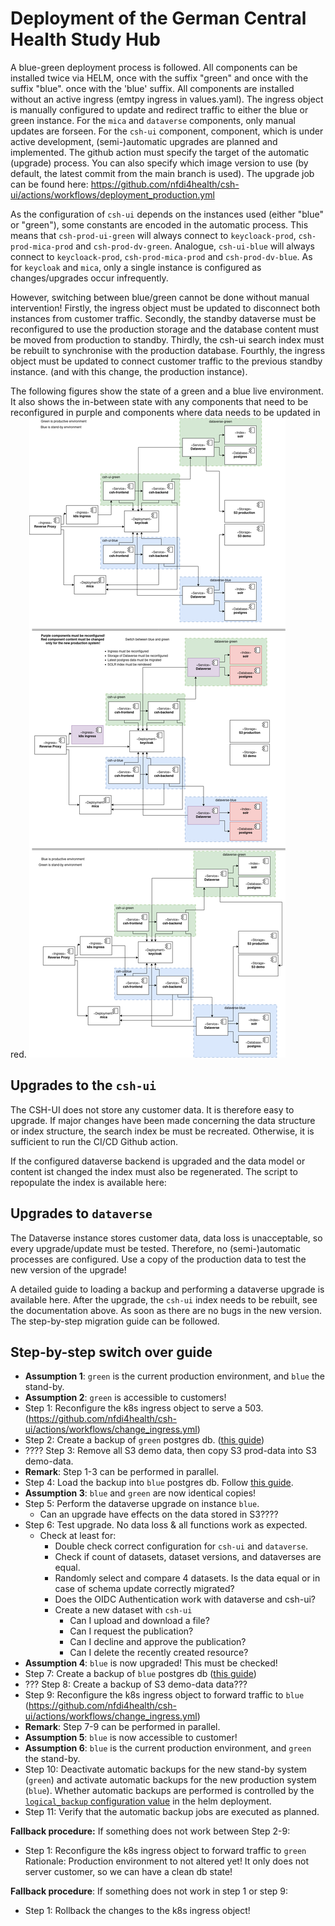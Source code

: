 # Deployment of the German Central Health Study Hub

A blue-green deployment process is followed. All components can be installed twice via HELM, once with the suffix "green" and once with the suffix "blue".
once with the 'blue' suffix. All components are installed without an active ingress (emtpy ingress in values.yaml). 
The ingress object is manually configured to update and redirect traffic to either the blue or green instance.
For the `mica` and `dataverse` components, only manual updates are forseen. For the `csh-ui` component, 
component, which is under active development, (semi-)automatic upgrades are planned and implemented.
The github action must specify the target of the automatic (upgrade) process. 
You can also specify which image version to use (by default, the latest commit from the main branch is used).
The upgrade job can be found here: https://github.com/nfdi4health/csh-ui/actions/workflows/deployment_production.yml 

As the configuration of `csh-ui` depends on the instances used (either "blue" or "green"), some constants are encoded in the automatic process.
This means that `csh-prod-ui-green` will always connect to `keycloack-prod`, `csh-prod-mica-prod` and `csh-prod-dv-green`. Analogue,
`csh-ui-blue` will always connect to `keycloack-prod`, `csh-prod-mica-prod` and `csh-prod-dv-blue`. 
As for `keycloak` and `mica`, only a single instance is configured as changes/upgrades occur infrequently.

However, switching between blue/green cannot be done without manual intervention! 
Firstly, the ingress object must be updated to disconnect both instances from customer traffic. 
Secondly, the standby dataverse must be reconfigured to use the production storage and the database content must be moved from production to standby.
Thirdly, the csh-ui search index must be rebuilt to synchronise with the production database. 
Fourthly, the ingress object must be updated to connect customer traffic to the previous standby instance. 
(and with this change, the production instance). 

The following figures show the state of a green and a blue live environment. It also shows the in-between state
with any components that need to be reconfigured in purple and components where data needs to be updated in red.
![BG_GCSH.drawio(2).png](fig%2FBG_GCSH.drawio%282%29.png)

## Upgrades to the `csh-ui`
The CSH-UI does not store any customer data. It is therefore easy to upgrade. If major changes have been made concerning 
the data structure or index structure, the search index be must be recreated. Otherwise, it is sufficient to run the CI/CD Github action.

If the configured dataverse backend is upgraded and the data model or content ist changed the index must also be regenerated.
The script to repopulate the index is available here:

## Upgrades to `dataverse`
The Dataverse instance stores customer data, data loss is unacceptable, so every upgrade/update must be tested.
Therefore, no (semi-)automatic processes are configured. Use a copy of the production data to test the new version of the upgrade!

A detailed guide to loading a backup and performing a dataverse upgrade is available here.
After the upgrade, the `csh-ui` index needs to be rebuilt, see the documentation above.
As soon as there are no bugs in the new version. The step-by-step migration guide can be followed.

## Step-by-step switch over guide

- **Assumption 1**: `green` is the current production environment, and `blue` the stand-by.
- **Assumption 2**: `green` is  accessible to customers!
- Step 1: Reconfigure the k8s ingress object to serve a 503. (https://github.com/nfdi4health/csh-ui/actions/workflows/change_ingress.yml)
- Step 2: Create a backup of `green` postgres db. ([this guide](https://github.com/nfdi4health/csh-deployment/tree/main/k8s/dataverse#creating-a-database-backup))
- ???? Step 3: Remove all S3 demo data, then copy S3 prod-data into S3 demo-data.
- **Remark**: Step 1-3 can be performed in parallel. 
- Step 4: Load the backup into `blue` postgres db. Follow [this guide](https://github.com/nfdi4health/csh-deployment/tree/main/k8s/dataverse#restore-database-backup).
- **Assumption 3**: `blue` and `green` are now identical copies!
- Step 5: Perform the dataverse upgrade on instance `blue`.
  - Can an upgrade have effects on the data stored in S3????
- Step 6: Test upgrade. No data loss & all functions work as expected.
  - Check at least for:
      - Double check correct configuration for `csh-ui` and `dataverse`.
      - Check if count of datasets, dataset versions, and dataverses are equal.
      - Randomly select and compare 4 datasets. Is the data equal or in case of schema update correctly migrated?
      - Does the OIDC Authentication work with dataverse and csh-ui?
      - Create a new dataset with `csh-ui`
        - Can I upload and download a file?
        - Can I request the publication?
        - Can I decline and approve the publication?
        - Can I delete the recently created resource?
- **Assumption 4**: `blue` is now upgraded! This must be checked! 
- Step 7: Create a backup of `blue` postgres db ([this guide](https://github.com/nfdi4health/csh-deployment/tree/main/k8s/dataverse#creating-a-database-backup))
- ??? Step 8: Create a backup of S3 demo-data data???
- Step 9: Reconfigure the k8s ingress object to forward traffic to `blue` (https://github.com/nfdi4health/csh-ui/actions/workflows/change_ingress.yml)
- **Remark**: Step 7-9 can be performed in parallel. 
- **Assumption 5**: `blue` is now accessible to customer!
- **Assumption 6**: `blue` is the current production environment, and `green` the stand-by.
- Step 10: Deactivate automatic backups for the new stand-by system (`green`) and activate automatic backups for the new production system (`blue`). Whether automatic backups are performed is controlled by the [`logical_backup` configuration value](https://github.com/nfdi4health/csh-deployment/blob/main/k8s/dataverse/values.yaml#L32) in the helm deployment.
- Step 11: Verify that the automatic backup jobs are executed as planned.


**Fallback procedure:** If something does not work between Step 2-9:

- Step 1: Reconfigure the k8s ingress object to forward traffic to `green`
Rationale: Production environment to not altered yet! It only does not server customer, so we can have a clean db state!

**Fallback procedure**:  If something does not work in step 1 or step 9:

- Step 1: Rollback the changes to the k8s ingress object! 

